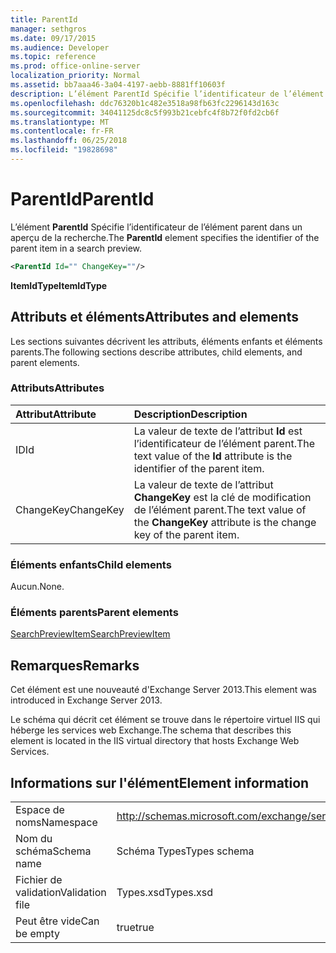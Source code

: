 ```yaml
---
title: ParentId
manager: sethgros
ms.date: 09/17/2015
ms.audience: Developer
ms.topic: reference
ms.prod: office-online-server
localization_priority: Normal
ms.assetid: bb7aaa46-3a04-4197-aebb-8881ff10603f
description: L’élément ParentId Spécifie l’identificateur de l’élément parent dans un aperçu de la recherche.
ms.openlocfilehash: ddc76320b1c482e3518a98fb63fc2296143d163c
ms.sourcegitcommit: 34041125dc8c5f993b21cebfc4f8b72f0fd2cb6f
ms.translationtype: MT
ms.contentlocale: fr-FR
ms.lasthandoff: 06/25/2018
ms.locfileid: "19828698"
---
```

# <a name="parentid"></a><span data-ttu-id="f05a7-103">ParentId</span><span class="sxs-lookup"><span data-stu-id="f05a7-103">ParentId</span></span>

<span data-ttu-id="f05a7-104">L’élément **ParentId** Spécifie l’identificateur de l’élément parent dans un aperçu de la recherche.</span><span class="sxs-lookup"><span data-stu-id="f05a7-104">The **ParentId** element specifies the identifier of the parent item in a search preview.</span></span> 
  
```XML
<ParentId Id="" ChangeKey=""/>
```

<span data-ttu-id="f05a7-105">**ItemIdType**</span><span class="sxs-lookup"><span data-stu-id="f05a7-105">**ItemIdType**</span></span>

## <a name="attributes-and-elements"></a><span data-ttu-id="f05a7-106">Attributs et éléments</span><span class="sxs-lookup"><span data-stu-id="f05a7-106">Attributes and elements</span></span>

<span data-ttu-id="f05a7-107">Les sections suivantes décrivent les attributs, éléments enfants et éléments parents.</span><span class="sxs-lookup"><span data-stu-id="f05a7-107">The following sections describe attributes, child elements, and parent elements.</span></span>
  
### <a name="attributes"></a><span data-ttu-id="f05a7-108">Attributs</span><span class="sxs-lookup"><span data-stu-id="f05a7-108">Attributes</span></span>

|<span data-ttu-id="f05a7-109">**Attribut**</span><span class="sxs-lookup"><span data-stu-id="f05a7-109">**Attribute**</span></span>|<span data-ttu-id="f05a7-110">**Description**</span><span class="sxs-lookup"><span data-stu-id="f05a7-110">**Description**</span></span>|
|:-----|:-----|
|<span data-ttu-id="f05a7-111">ID</span><span class="sxs-lookup"><span data-stu-id="f05a7-111">Id</span></span>  <br/> |<span data-ttu-id="f05a7-112">La valeur de texte de l’attribut **Id** est l’identificateur de l’élément parent.</span><span class="sxs-lookup"><span data-stu-id="f05a7-112">The text value of the **Id** attribute is the identifier of the parent item.</span></span>  <br/> |
|<span data-ttu-id="f05a7-113">ChangeKey</span><span class="sxs-lookup"><span data-stu-id="f05a7-113">ChangeKey</span></span>  <br/> |<span data-ttu-id="f05a7-114">La valeur de texte de l’attribut **ChangeKey** est la clé de modification de l’élément parent.</span><span class="sxs-lookup"><span data-stu-id="f05a7-114">The text value of the **ChangeKey** attribute is the change key of the parent item.</span></span>  <br/> |
   
### <a name="child-elements"></a><span data-ttu-id="f05a7-115">Éléments enfants</span><span class="sxs-lookup"><span data-stu-id="f05a7-115">Child elements</span></span>

<span data-ttu-id="f05a7-116">Aucun.</span><span class="sxs-lookup"><span data-stu-id="f05a7-116">None.</span></span>
  
### <a name="parent-elements"></a><span data-ttu-id="f05a7-117">Éléments parents</span><span class="sxs-lookup"><span data-stu-id="f05a7-117">Parent elements</span></span>

[<span data-ttu-id="f05a7-118">SearchPreviewItem</span><span class="sxs-lookup"><span data-stu-id="f05a7-118">SearchPreviewItem</span></span>](searchpreviewitem.md)
  
## <a name="remarks"></a><span data-ttu-id="f05a7-119">Remarques</span><span class="sxs-lookup"><span data-stu-id="f05a7-119">Remarks</span></span>

<span data-ttu-id="f05a7-120">Cet élément est une nouveauté d'Exchange Server 2013.</span><span class="sxs-lookup"><span data-stu-id="f05a7-120">This element was introduced in Exchange Server 2013.</span></span>
  
<span data-ttu-id="f05a7-121">Le schéma qui décrit cet élément se trouve dans le répertoire virtuel IIS qui héberge les services web Exchange.</span><span class="sxs-lookup"><span data-stu-id="f05a7-121">The schema that describes this element is located in the IIS virtual directory that hosts Exchange Web Services.</span></span>
  
## <a name="element-information"></a><span data-ttu-id="f05a7-122">Informations sur l'élément</span><span class="sxs-lookup"><span data-stu-id="f05a7-122">Element information</span></span>

|||
|:-----|:-----|
|<span data-ttu-id="f05a7-123">Espace de noms</span><span class="sxs-lookup"><span data-stu-id="f05a7-123">Namespace</span></span>  <br/> |http://schemas.microsoft.com/exchange/services/2006/types  <br/> |
|<span data-ttu-id="f05a7-124">Nom du schéma</span><span class="sxs-lookup"><span data-stu-id="f05a7-124">Schema name</span></span>  <br/> |<span data-ttu-id="f05a7-125">Schéma Types</span><span class="sxs-lookup"><span data-stu-id="f05a7-125">Types schema</span></span>  <br/> |
|<span data-ttu-id="f05a7-126">Fichier de validation</span><span class="sxs-lookup"><span data-stu-id="f05a7-126">Validation file</span></span>  <br/> |<span data-ttu-id="f05a7-127">Types.xsd</span><span class="sxs-lookup"><span data-stu-id="f05a7-127">Types.xsd</span></span>  <br/> |
|<span data-ttu-id="f05a7-128">Peut être vide</span><span class="sxs-lookup"><span data-stu-id="f05a7-128">Can be empty</span></span>  <br/> |<span data-ttu-id="f05a7-129">true</span><span class="sxs-lookup"><span data-stu-id="f05a7-129">true</span></span>  <br/> |
   


